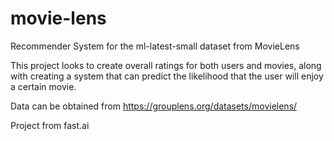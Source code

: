 # movie-lens
Recommender System for the ml-latest-small dataset from MovieLens

This project looks to create overall ratings for both users and movies, along with creating a system that can predict the likelihood that the user will enjoy a certain movie.

Data can be obtained from https://grouplens.org/datasets/movielens/ 

Project from fast.ai
